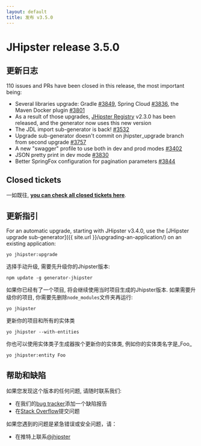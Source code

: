 ```yaml
---
layout: default
title: 发布 v3.5.0
---
```


JHipster release 3.5.0
==================

更新日志
----------

110 issues and PRs have been closed in this release, the most important being:

- Several libraries upgrade: Gradle [#3849](https://github.com/jhipster/generator-jhipster/pull/3849), Spring Cloud [#3836](https://github.com/jhipster/generator-jhipster/pull/3836), the Maven Docker plugin [#3801](https://github.com/jhipster/generator-jhipster/pull/3801)
- As a result of those upgrades, [JHipster Registry](https://github.com/jhipster/jhipster-registry) v2.3.0 has been released, and the generator now uses this new version
- The JDL import sub-generator is back! [#3532](https://github.com/jhipster/generator-jhipster/issues/3532)
- Upgrade sub-generator doesn't commit on jhipster_upgrade branch from second upgrade [#3757](https://github.com/jhipster/generator-jhipster/issues/3757)
- A new "swagger" profile to use both in dev and prod modes [#3402](https://github.com/jhipster/generator-jhipster/issues/3402)
- JSON pretty print in dev mode [#3830](https://github.com/jhipster/generator-jhipster/issues/3830)
- Better SpringFox configuration for pagination parameters [#3844](https://github.com/jhipster/generator-jhipster/pull/3844)

Closed tickets
------------
一如既往, __[you can check all closed tickets here](https://github.com/jhipster/generator-jhipster/issues?q=milestone%3A3.5.0+is%3Aclosed)__.

更新指引
------------

For an automatic upgrade, starting with JHipster v3.4.0, use the [JHipster upgrade sub-generator]({{ site.url }}/upgrading-an-application/) on an existing application:

```
yo jhipster:upgrade
```

选择手动升级, 需要先升级你的Jhipster版本:

```
npm update -g generator-jhipster
```

如果你已经有了一个项目, 将会继续使用当时项目生成的Jhipster版本.
如果需要升级你的项目, 你需要先删除`node_modules`文件夹再运行:

```
yo jhipster
```

更新你的项目和所有的实体类

```
yo jhipster --with-entities
```

你也可以使用实体类子生成器挨个更新你的实体类, 例如你的实体类名字是_Foo_

```
yo jhipster:entity Foo
```

帮助和缺陷
--------------

如果您发现这个版本的任何问题, 请随时联系我们:

- 在我们的[bug tracker](https://github.com/jhipster/generator-jhipster/issues?state=open)添加一个缺陷报告
- 在[Stack Overflow](http://stackoverflow.com/tags/jhipster/info)提交问题

如果您遇到的问题是紧急错误或安全问题，请：

- 在推特上联系[@jhipster](https://twitter.com/jhipster)
